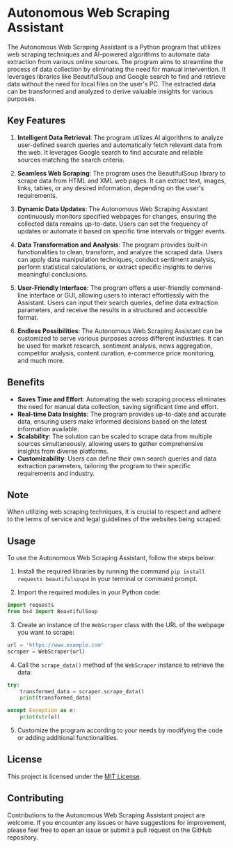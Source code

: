 # Autonomous Web Scraping Assistant

The Autonomous Web Scraping Assistant is a Python program that utilizes web scraping techniques and AI-powered algorithms to automate data extraction from various online sources. The program aims to streamline the process of data collection by eliminating the need for manual intervention. It leverages libraries like BeautifulSoup and Google search to find and retrieve data without the need for local files on the user's PC. The extracted data can be transformed and analyzed to derive valuable insights for various purposes.

## Key Features

1. **Intelligent Data Retrieval**: The program utilizes AI algorithms to analyze user-defined search queries and automatically fetch relevant data from the web. It leverages Google search to find accurate and reliable sources matching the search criteria.

2. **Seamless Web Scraping**: The program uses the BeautifulSoup library to scrape data from HTML and XML web pages. It can extract text, images, links, tables, or any desired information, depending on the user's requirements.

3. **Dynamic Data Updates**: The Autonomous Web Scraping Assistant continuously monitors specified webpages for changes, ensuring the collected data remains up-to-date. Users can set the frequency of updates or automate it based on specific time intervals or trigger events.

4. **Data Transformation and Analysis**: The program provides built-in functionalities to clean, transform, and analyze the scraped data. Users can apply data manipulation techniques, conduct sentiment analysis, perform statistical calculations, or extract specific insights to derive meaningful conclusions.

5. **User-Friendly Interface**: The program offers a user-friendly command-line interface or GUI, allowing users to interact effortlessly with the Assistant. Users can input their search queries, define data extraction parameters, and receive the results in a structured and accessible format.

6. **Endless Possibilities**: The Autonomous Web Scraping Assistant can be customized to serve various purposes across different industries. It can be used for market research, sentiment analysis, news aggregation, competitor analysis, content curation, e-commerce price monitoring, and much more.

## Benefits

- **Saves Time and Effort**: Automating the web scraping process eliminates the need for manual data collection, saving significant time and effort.
- **Real-time Data Insights**: The program provides up-to-date and accurate data, ensuring users make informed decisions based on the latest information available.
- **Scalability**: The solution can be scaled to scrape data from multiple sources simultaneously, allowing users to gather comprehensive insights from diverse platforms.
- **Customizability**: Users can define their own search queries and data extraction parameters, tailoring the program to their specific requirements and industry.

## Note

When utilizing web scraping techniques, it is crucial to respect and adhere to the terms of service and legal guidelines of the websites being scraped.

## Usage

To use the Autonomous Web Scraping Assistant, follow the steps below:

1. Install the required libraries by running the command `pip install requests beautifulsoup4` in your terminal or command prompt.

2. Import the required modules in your Python code:

```python
import requests
from bs4 import BeautifulSoup
```

3. Create an instance of the `WebScraper` class with the URL of the webpage you want to scrape:

```python
url = 'https://www.example.com'
scraper = WebScraper(url)
```

4. Call the `scrape_data()` method of the `WebScraper` instance to retrieve the data:

```python
try:
    transformed_data = scraper.scrape_data()
    print(transformed_data)

except Exception as e:
    print(str(e))
```

5. Customize the program according to your needs by modifying the code or adding additional functionalities.

## License

This project is licensed under the [MIT License](https://opensource.org/licenses/MIT).

## Contributing

Contributions to the Autonomous Web Scraping Assistant project are welcome. If you encounter any issues or have suggestions for improvement, please feel free to open an issue or submit a pull request on the GitHub repository.